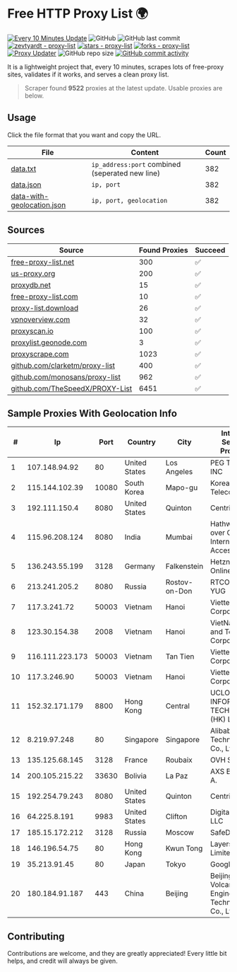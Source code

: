 
# Free HTTP Proxy List 🌍

[![Every 10 Minutes Update](https://github.com/mertguvencli/http-proxy-list/actions/workflows/main.yml/badge.svg?branch=main)](https://github.com/mertguvencli/http-proxy-list/actions/workflows/main.yml)
![GitHub](https://img.shields.io/github/license/mertguvencli/http-proxy-list)
![GitHub last commit](https://img.shields.io/github/last-commit/mertguvencli/http-proxy-list)
[![zevtyardt - proxy-list](https://img.shields.io/static/v1?label=zevtyardt&message=proxy-list&color=blue&logo=github)](https://github.com/zevtyardt/proxy-list "Go to GitHub repo")
[![stars - proxy-list](https://img.shields.io/github/stars/zevtyardt/proxy-list?style=social)](https://github.com/zevtyardt/proxy-list)
[![forks - proxy-list](https://img.shields.io/github/forks/zevtyardt/proxy-list?style=social)](https://github.com/zevtyardt/proxy-list)
[![Proxy Updater](https://github.com/zevtyardt/proxy-list/workflows/Proxy%20Updater/badge.svg)](https://github.com/zevtyardt/proxy-list/actions?query=workflow:"Proxy+Updater")
![GitHub repo size](https://img.shields.io/github/repo-size/zevtyardt/proxy-list)
[![GitHub commit activity](https://img.shields.io/github/commit-activity/m/zevtyardt/proxy-list?logo=commits)](https://github.com/zevtyardt/proxy-list/commits/main)

It is a lightweight project that, every 10 minutes, scrapes lots of free-proxy sites, validates if it works, and serves a clean proxy list.

> Scraper found **9522** proxies at the latest update. Usable proxies are below.

## Usage

Click the file format that you want and copy the URL.

|File|Content|Count|
|----|-------|-----|
|[data.txt](https://raw.githubusercontent.com/mertguvencli/http-proxy-list/main/proxy-list/data.txt)|`ip_address:port` combined (seperated new line)|382|
|[data.json](https://raw.githubusercontent.com/mertguvencli/http-proxy-list/main/proxy-list/data.json)|`ip, port`|382|
|[data-with-geolocation.json](https://raw.githubusercontent.com/mertguvencli/http-proxy-list/main/proxy-list/data-with-geolocation.json)|`ip, port, geolocation`|382|

## Sources

|Source|Found Proxies|Succeed|
|------|-------------|-------|
|[free-proxy-list.net](https://free-proxy-list.net)|300|✅|
|[us-proxy.org](https://www.us-proxy.org)|200|✅|
|[proxydb.net](http://proxydb.net)|15|✅|
|[free-proxy-list.com](https://free-proxy-list.com/?page=&port=&type%5B%5D=http&type%5B%5D=https&up_time=0&search=Search)|10|✅|
|[proxy-list.download](https://www.proxy-list.download/HTTP)|26|✅|
|[vpnoverview.com](https://vpnoverview.com/privacy/anonymous-browsing/free-proxy-servers)|32|✅|
|[proxyscan.io](https://www.proxyscan.io)|100|✅|
|[proxylist.geonode.com](https://proxylist.geonode.com/api/proxy-list?limit=300&page=1&sort_by=lastChecked&sort_type=desc&protocols=http,https)|3|✅|
|[proxyscrape.com](https://api.proxyscrape.com/v2/?request=displayproxies&protocol=http&timeout=10000&country=all&ssl=all&anonymity=all)|1023|✅|
|[github.com/clarketm/proxy-list](https://raw.githubusercontent.com/clarketm/proxy-list/master/proxy-list-raw.txt)|400|✅|
|[github.com/monosans/proxy-list](https://raw.githubusercontent.com/monosans/proxy-list/main/proxies/http.txt)|962|✅|
|[github.com/TheSpeedX/PROXY-List](https://raw.githubusercontent.com/TheSpeedX/PROXY-List/master/http.txt)|6451|✅|


## Sample Proxies With Geolocation Info

|#|Ip|Port|Country|City|Internet Service Provider|
|-|--|----|-------|----|-------------------------|
|1|107.148.94.92|80|United States|Los Angeles|PEG TECH INC|
|2|115.144.102.39|10080|South Korea|Mapo-gu|Korea Telecom|
|3|192.111.150.4|8080|United States|Quinton|Centrilogic|
|4|115.96.208.124|8080|India|Mumbai|Hathway IP over Cable Internet Access|
|5|136.243.55.199|3128|Germany|Falkenstein|Hetzner Online GmbH|
|6|213.241.205.2|8080|Russia|Rostov-on-Don|RTCOMM-YUG|
|7|117.3.241.72|50003|Vietnam|Hanoi|Viettel Corporation|
|8|123.30.154.38|2008|Vietnam|Hanoi|VietNam Post and Telecom Corporation|
|9|116.111.223.173|50003|Vietnam|Tan Tien|Viettel Corporation|
|10|117.3.246.90|50003|Vietnam|Hanoi|Viettel Corporation|
|11|152.32.171.179|8800|Hong Kong|Central|UCLOUD INFORMATION TECHNOLOGY (HK) LIMITED|
|12|8.219.97.248|80|Singapore|Singapore|Alibaba (US) Technology Co., Ltd.|
|13|135.125.68.145|3128|France|Roubaix|OVH SAS|
|14|200.105.215.22|33630|Bolivia|La Paz|AXS Bolivia S. A.|
|15|192.254.79.243|8080|United States|Quinton|Centrilogic|
|16|64.225.8.191|9983|United States|Clifton|DigitalOcean, LLC|
|17|185.15.172.212|3128|Russia|Moscow|SafeData LLC|
|18|146.196.54.75|80|Hong Kong|Kwun Tong|Layerstack Limited|
|19|35.213.91.45|80|Japan|Tokyo|Google LLC|
|20|180.184.91.187|443|China|Beijing|Beijing Volcano Engine Technology Co., Ltd.|



## Contributing

Contributions are welcome, and they are greatly appreciated! Every
little bit helps, and credit will always be given.

